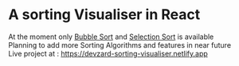 # A sorting Visualiser in React
At the moment only [Bubble Sort](https://en.wikipedia.org/wiki/Bubble_sort) and [Selection Sort](https://en.wikipedia.org/wiki/Selection_sort) is available
<br />
Planning to add more Sorting Algorithms and features in near future
<br />
Live project at : https://devzard-sorting-visualiser.netlify.app
